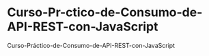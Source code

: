 # Curso-Pr-ctico-de-Consumo-de-API-REST-con-JavaScript
Curso-Práctico-de-Consumo-de-API-REST-con-JavaScript
